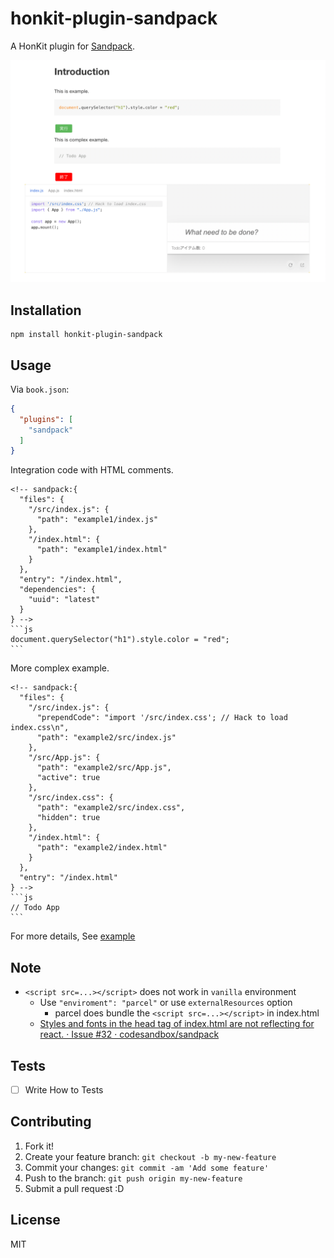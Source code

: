 # honkit-plugin-sandpack

A HonKit plugin for [Sandpack](https://sandpack.codesandbox.io/docs/).

![img.png](img.png)

## Installation

    npm install honkit-plugin-sandpack

## Usage

Via `book.json`:

```json
{
  "plugins": [
    "sandpack"
  ]
}
```

Integration code with HTML comments.


    <!-- sandpack:{
      "files": {
        "/src/index.js": {
          "path": "example1/index.js"
        },
        "/index.html": {
          "path": "example1/index.html"
        }
      },
      "entry": "/index.html",
      "dependencies": {
        "uuid": "latest"
      }
    } -->
    ```js
    document.querySelector("h1").style.color = "red";
    ```

More complex example.


    <!-- sandpack:{
      "files": {
        "/src/index.js": {
          "prependCode": "import '/src/index.css'; // Hack to load index.css\n",
          "path": "example2/src/index.js"
        },
        "/src/App.js": {
          "path": "example2/src/App.js",
          "active": true
        },
        "/src/index.css": {
          "path": "example2/src/index.css",
          "hidden": true
        },
        "/index.html": {
          "path": "example2/index.html"
        }
      },
      "entry": "/index.html"
    } -->
    ```js
    // Todo App
    ```

For more details, See [example](public/)

## Note

- `<script src=...></script>` does not work in `vanilla` environment
    - Use `"enviroment": "parcel"` or use `externalResources` option
      - parcel does bundle the `<script src=...></script>` in index.html
    - [Styles and fonts in the head tag of index.html are not reflecting for react. · Issue #32 · codesandbox/sandpack](https://github.com/codesandbox/sandpack/issues/32)

## Tests

- [ ] Write How to Tests

## Contributing

1. Fork it!
2. Create your feature branch: `git checkout -b my-new-feature`
3. Commit your changes: `git commit -am 'Add some feature'`
4. Push to the branch: `git push origin my-new-feature`
5. Submit a pull request :D

## License

MIT
